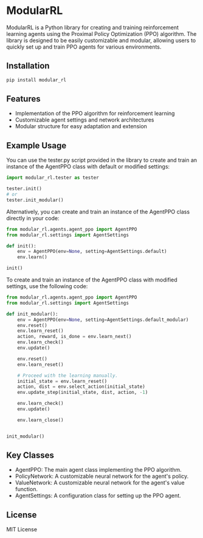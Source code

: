 # ModularRL

ModularRL is a Python library for creating and training reinforcement learning agents using the Proximal Policy Optimization (PPO) algorithm. 
The library is designed to be easily customizable and modular, allowing users to quickly set up and train PPO agents for various environments.

## Installation

```powershell
pip install modular_rl
```

## Features

- Implementation of the PPO algorithm for reinforcement learning
- Customizable agent settings and network architectures
- Modular structure for easy adaptation and extension

## Example Usage

You can use the tester.py script provided in the library to create and train an instance of the AgentPPO class with default or modified settings:

```python
import modular_rl.tester as tester

tester.init()
# or
tester.init_modular()
```

Alternatively, you can create and train an instance of the AgentPPO class directly in your code:

```python
from modular_rl.agents.agent_ppo import AgentPPO
from modular_rl.settings import AgentSettings

def init():
    env = AgentPPO(env=None, setting=AgentSettings.default)
    env.learn()

init()
```

To create and train an instance of the AgentPPO class with modified settings, use the following code:

```python
from modular_rl.agents.agent_ppo import AgentPPO
from modular_rl.settings import AgentSettings

def init_modular():
    env = AgentPPO(env=None, setting=AgentSettings.default_modular)
    env.reset()
    env.learn_reset()
    action, reward, is_done = env.learn_next()
    env.learn_check()
    env.update()

    env.reset()
    env.learn_reset()

    # Proceed with the learning manually.
    initial_state = env.learn_reset()
    action, dist = env.select_action(initial_state)
    env.update_step(initial_state, dist, action, -1)

    env.learn_check()
    env.update()

    env.learn_close()


init_modular()
```

## Key Classes

- AgentPPO: The main agent class implementing the PPO algorithm.
- PolicyNetwork: A customizable neural network for the agent's policy.
- ValueNetwork: A customizable neural network for the agent's value function.
- AgentSettings: A configuration class for setting up the PPO agent.

## License
MIT License